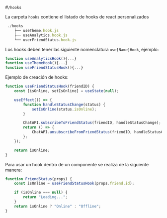 #`/hooks`

La carpeta `hooks` contiene el listado de hooks de react personalizados

```javascript
 ./hooks
    ├── useTheme.hook.js
    ├── useAnalytics.hook.js
    └── userFriendStatus.hook.js
```

Los hooks deben tener las siguiente nomenclatura `use[Name]Hook`, ejemplo:

```javascript
function useAnalyticsHook(){...}
function useThemeHook(){...}
function useFriendStatusHook(){...}

```

Ejemplo de creación de hooks:

```javascript
function useFriendStatusHook(friendID) {
    const [isOnline, setIsOnline] = useState(null);

    useEffect(() => {
        function handleStatusChange(status) {
            setIsOnline(status.isOnline);
        }

        ChatAPI.subscribeToFriendStatus(friendID, handleStatusChange);
        return () => {
            ChatAPI.unsubscribeFromFriendStatus(friendID, handleStatusChange);
        };
    });

    return isOnline;
}
```

Para usar un hook dentro de un componente se realiza de la siguiente manera:

```javascript
function FriendStatus(props) {
    const isOnline = useFriendStatusHook(props.friend.id);

    if (isOnline === null) {
        return "Loading...";
    }
    return isOnline ? "Online" : "Offline";
}
```
